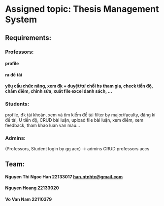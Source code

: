# Assigned topic: Thesis Management System

## Requirements:
### Professors: 
#### profile
      
#### ra đề tài
#### yêu cầu chức năng, xem đk + duyệt/từ chối hs tham gia, check tiến độ, chấm điểm, chỉnh sửa, xuất file excel danh sách, ...
### Students:
profile, đk tài khoản, xem và tìm kiếm đề tài filter by major/faculty, đăng kí đề tài, U tiến độ, CRUD bài luận, upload file bài luận, xem điểm, xem feedback, tham khao luan van mau...
### Admins:
(Professors, Student login by gg acc) -> admins CRUD professors accs

## Team:
#### Nguyen Thi Ngoc Han 22133017 han.ntnhtc@gmail.com
#### Nguyen Hoang 22133020
#### Vo Van Nam 22110379
